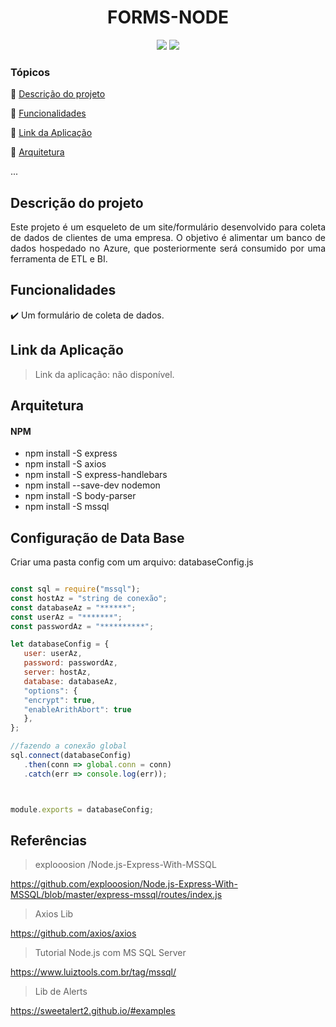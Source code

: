 <h1 align="center">FORMS-NODE</h1> 

<p align="center">
  <img src="https://img.shields.io/static/v1?label=JavaScript&message=EXPRESS&color=blue&style=for-the-badge&logo=JAVASCRIPT"/>

   <img src="http://img.shields.io/static/v1?label=STATUS&message=PROJETO%20MODELO&color=RED&style=for-the-badge"/>
</p>


### Tópicos 

:small_blue_diamond: [Descrição do projeto](#descrição-do-projeto)

:small_blue_diamond: [Funcionalidades](#funcionalidades)

:small_blue_diamond: [Link da Aplicação](#link-da-aplicação)

:small_blue_diamond: [Arquitetura](#arquitetura)

... 

## Descrição do projeto 

<p align="justify">
  Este projeto é um esqueleto de um site/formulário desenvolvido para coleta de dados de clientes de uma empresa. O objetivo é alimentar um banco de dados hospedado no Azure, que posteriormente será consumido por uma ferramenta de ETL e BI. 
</p>

## Funcionalidades

:heavy_check_mark: Um formulário de coleta de dados.


## Link da Aplicação

> Link da aplicação: não disponível.


## Arquitetura

<h4>NPM</h4> 

- npm install -S express
- npm install -S axios
- npm install -S express-handlebars
- npm install --save-dev nodemon
- npm install -S body-parser
- npm install -S mssql

## Configuração de Data Base

Criar uma pasta config com um arquivo: databaseConfig.js

```javascript

const sql = require("mssql");
const hostAz = "string de conexão";
const databaseAz = "******";
const userAz = "*******";
const passwordAz = "**********";

let databaseConfig = {
   user: userAz,
   password: passwordAz,
   server: hostAz,
   database: databaseAz,
   "options": {
   "encrypt": true,
   "enableArithAbort": true
   },
};

//fazendo a conexão global
sql.connect(databaseConfig)
   .then(conn => global.conn = conn)
   .catch(err => console.log(err));



module.exports = databaseConfig;

```

## Referências 

> explooosion /Node.js-Express-With-MSSQL 

https://github.com/explooosion/Node.js-Express-With-MSSQL/blob/master/express-mssql/routes/index.js


> Axios Lib

https://github.com/axios/axios


> Tutorial Node.js com MS SQL Server

https://www.luiztools.com.br/tag/mssql/


> Lib de Alerts

https://sweetalert2.github.io/#examples